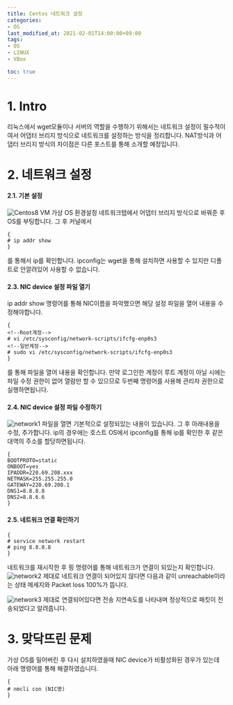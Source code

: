 ```yaml
---
title: Centos 네트워크 설정
categories:
- OS
last_modified_at: 2021-02-01T14:00:00+09:00
tags:
- OS
- LINUX
- VBox

toc: true
---
```

# 1. Intro
리눅스에서 wget모듈이나 서버의 역할을 수행하기 위해서는 네트워크 설정이 필수적이여서 어댑터 브리지 방식으로
네트워크를 설정하는 방식을 정리합니다. NAT방식과 어댑터 브리지 방식의 차이점은 다른 포스트를 통해 소개할 예정입니다.

# 2. 네트워크 설정
#### 2.1. 기본 설정
![Centos8](https://user-images.githubusercontent.com/56510688/106564038-0506b400-6570-11eb-958c-e51134a0c25e.PNG)
VM 가상 OS 환경설정 네트워크탭에서 어댑터 브리지 방식으로 바꿔준 후 OS를 부팅합니다. 그 후 커널에서
```
{
# ip addr show
}
```
를 통해서 ip를 확인합니다. ipconfig는 wget을 통해 설치하면 사용할 수 있지만 디폴트로 안깔려있어 사용할 수 없습니다.

#### 2.3. NIC device 설정 파일 열기
ip addr show 명령어를 통해 NIC이름을 파악했으면 해당 설정 파일을 열어 내용을 수정해야합니다.
```
{
<!--Root계정-->
# vi /etc/sysconfig/network-scripts/ifcfg-enp0s3
<!--일반계정-->
# sudo vi /etc/sysconfig/network-scripts/ifcfg-enp0s3
}
```
를 통해 파일을 열어 내용을 확인합니다. 만약 로그인한 계정이 루트 계정이 아닐 시에는 파일 수정 권한이
없어 열람만 할 수 있으므로 두번째 명령어를 사용해 관리자 권한으로 실행하면됩니다.

#### 2.4. NIC device 설정 파일 수정하기
![network1](https://user-images.githubusercontent.com/56510688/106846851-090e0f80-66f1-11eb-95ec-9e4e3f38611d.PNG)
파일을 열면 기본적으로 설정되있는 내용이 있습니다. 그 후 아래내용을 수정, 추가합니다.
ip의 경우에는 호스트 OS에서 ipconfig를 통해 ip를 확인한 후 같은 대역의 주소를 할당하면됩니다.
```
{
BOOTPROTO=static
ONBOOT=yes
IPADDR=220.69.208.xxx
NETMASK=255.255.255.0
GATEWAY=220.69.208.1
DNS1=8.8.8.8
DNS2=8.8.6.6
}
```

#### 2.5. 네트워크 연결 확인하기
```
{
# service network restart
# ping 8.8.8.8
}
```
네트워크를 재시작한 후 핑 명령어를 통해 네트워크가 연결이 되있는지 확인합니다.
![network2](https://user-images.githubusercontent.com/56510688/106846854-0a3f3c80-66f1-11eb-803b-d956ec3c2c09.PNG)
제대로 네트워크 연결이 되어있지 않다면 다음과 같이 unreachable이라는 상태 메세지와 Packet loss 100%가 뜹니다.

![network3](https://user-images.githubusercontent.com/56510688/106846855-0a3f3c80-66f1-11eb-95dc-3dd52c4ded4b.PNG)
제대로 연결되어있다면 전송 지연속도를 나타내며 정상적으로 패킷이 전송되었다고 알려줍니다.

# 3. 맞닥뜨린 문제
가상 OS를 밀어버린 후 다시 설치하였을때 NIC device가 비활성화된 경우가 있는데 아래 명령어를 통해 해결하였습니다.
```
{
# nmcli con (NIC명)
}
```

